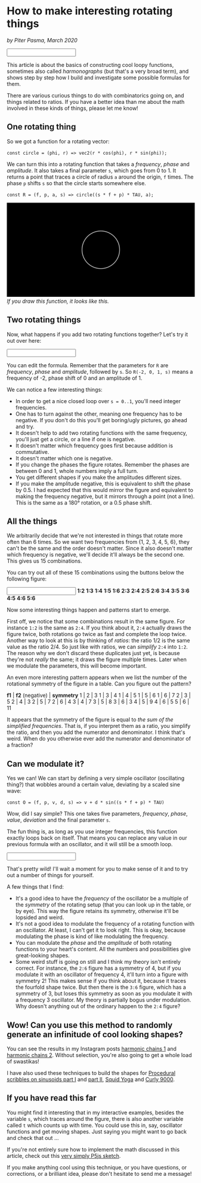 # How to make interesting rotating things
*by Piter Pasma, March 2020*

<script src="util.js"></script>
<script src="vec2.js"></script>
<script src="graph.js"></script>

<div id="ex0" class="live"> <canvas></canvas> <input type="text" /> </div>
<script>
    const circle = (phi, r) => vec2(r * cos(phi), r * sin(phi));
    const R = (f, p, a, s) => circle((s * f + p) * TAU, a);
    const O = (f, p, v, d, s) => v + d * sin((s * f + p) * TAU);
    const vec_add = (a, b) => a.xy.add(b);

    let g0 = new Graph2Dst("ex0", "vec_add(R(5, O(7, .5, 0, .2, s), .7, s), R(-2, 0, O(7, .9, 1, .5, s), s))");
    g0.draw();
</script>

This article is about the basics of constructing cool loopy functions, sometimes also called *harmonographs* (but that's a very broad term), and shows step by step how I build and investigate some possible formulas for them.

There are various curious things to do with combinatorics going on, and things related to ratios. If you have a better idea than me about the math involved in these kinds of things, please let me know!

## One rotating thing

So we got a function for a rotating vector:

    const circle = (phi, r) => vec2(r * cos(phi), r * sin(phi));

We can turn this into a rotating function that takes a *frequency*, *phase* and *amplitude*. It also takes a final parameter `s`,  which goes from 0 to 1. It returns a point that traces a circle of radius `a` around the origin, `f` times. The phase `p` shifts `s` so that the circle starts somewhere else.

    const R = (f, p, a, s) => circle((s * f + p) * TAU, a);

![A circle](rotating-circle.png)
*If you draw this function, it looks like this.*

## Two rotating things

Now, what happens if you add two rotating functions together? Let's try it out over here:

<div id="ex1" class="live"> <canvas></canvas> <input type="text" /> </div>
<script>
    let g1 = new Graph2Dst("ex1", "vec_add(R(1, 0, 1, s), R(-2, 0, 1, s))");
    g1.draw();
</script>

You can edit the formula. Remember that the parameters for `R` are *frequency*, *phase* and *amplitude*, followed by `s`. So `R(-2, 0, 1, s)` means a frequency of -2, phase shift of 0 and an amplitude of 1.

We can notice a few interesting things:

* In order to get a nice closed loop over `s = 0..1`, you'll need integer frequencies.
* One has to turn against the other, meaning one frequency has to be negative. If you don't do this you'll get boring/ugly pictures, go ahead and try.
* It doesn't help to add two rotating functions with the same frequency, you'll just get a circle, or a line if one is negative.
* It doesn't matter which frequency goes first because addition is commutative.
* It doesn't matter which one is negative.
* If you change the phases the figure rotates. Remember the phases are between 0 and 1, whole numbers imply a full turn.
* You get different shapes if you make the amplitudes different sizes.
* If you make the amplitude negative, this is equivalent to shift the phase by 0.5. I had expected that this would mirror the figure and equivalent to making the frequency negative, but it mirrors through a point (not a line). This is the same as a 180° rotation, or a 0.5 phase shift.

## All the things

We arbitrarily decide that we're not interested in things that rotate more often than 6 times. So we want two frequencies from {1, 2, 3, 4, 5, 6}, they can't be the same and the order doesn't matter. Since it also doesn't matter which frequency is negative, we'll decide it'll always be the second one. This gives us 15 combinations. 

You can try out all of these 15 combinations using the buttons below the following figure:

<div id="ex2" class="live"> <canvas></canvas> <input type="text" /> 
<b class="selected">1:2</b> <b>1:3</b> <b>1:4</b> <b>1:5</b> <b>1:6</b> <b>2:3</b> <b>2:4</b> <b>2:5</b> <b>2:6</b> <b>3:4</b> <b>3:5</b> <b>3:6</b> <b>4:5</b> <b>4:6</b> <b>5:6</b> 
</div>

<script>
    let g2 = new Graph2Dst("ex2", "vec_add(R(1, 0, 1, s), R(-2, 0, 1, s))");
    let ex2_select = 0;
    let ex2_opt = document.querySelectorAll('#ex2 b');
    ex2_opt.forEach((elt, idx) => {
        elt.addEventListener('click', ev => {
            ex2_opt[ex2_select].className = '';
            ex2_select = idx;
            let el = ex2_opt[idx];
            el.className = 'selected';
            let [f1, f2] = el.innerText.split(':');
            g2.change_fn(`vec_add(R(${f1}, 0, 1, s), R(-${f2}, 0, 1, s))`);
        });
    });
    g2.draw();
</script>

Now some interesting things happen and patterns start to emerge. 

First off, we notice that some combinations result in the same figure. For instance `1:2` is the same as `2:4`. If you think about it, `2:4` actually draws the figure twice, both rotations go twice as fast and complete the loop twice. Another way to look at this is by thinking of *ratios*: the ratio 1/2 is the same value as the ratio 2/4. So just like with ratios, we can *simplify* `2:4` into `1:2`. The reason why we don't discard these duplicates just yet, is because they're not *really* the same; it draws the figure multiple times. Later when we modulate the parameters, this will become important.

An even more interesting pattern appears when we list the number of the rotational symmetry of the figure in a table. Can you figure out the pattern?

__f1__  |  __f2__ (negative) |  __symmetry__
 1      | 2                  | 3
 1      | 3                  | 4
 1      | 4                  | 5
 1      | 5                  | 6
 1      | 6                  | 7
 2      | 3                  | 5
 2      | 4                  | 3
 2      | 5                  | 7
 2      | 6                  | 4
 3      | 4                  | 7
 3      | 5                  | 8
 3      | 6                  | 3
 4      | 5                  | 9
 4      | 6                  | 5
 5      | 6                  | 11

It appears that the symmetry of the figure is equal to *the sum of the _simplified_ frequencies*. That is, if you interpret them as a ratio, you simplify the ratio, and then you add the numerator and denominator. I think that's weird. When do you otherwise ever add the numerator and denominator of a fraction?

## Can we modulate it?

Yes we can! We can start by defining a very simple oscillator (oscillating thing?) that wobbles around a certain value, deviating by a scaled sine wave:

    const O = (f, p, v, d, s) => v + d * sin((s * f + p) * TAU)

Wow, did I say simple? This one takes five parameters, *frequency*, *phase*, *value*, *deviation* and the final parameter `s`.

The fun thing is, as long as you use integer frequencies, this function exactly loops back on itself. That means you can replace any value in our previous formula with an oscillator, and it will still be a smooth loop.

<div id="ex3" class="live"> <canvas></canvas> <input type="text" /> </div>
<script>
    let g3 = new Graph2Dst("ex3", "vec_add(R(3, 0, 1, s), R(-2, O(5, 0, 0.3, 0.15, s), 1, s))");
    g3.draw();
</script>

That's pretty wild! I'll wait a moment for you to make sense of it and to try out a number of things for yourself.

A few things that I find:

* It's a good idea to have the *frequency* of the oscillator be a multiple of the *symmetry* of the rotating setup (that you can look up in the table, or by eye). This way the figure retains its symmetry, otherwise it'll be lopsided and weird.
* It's not a good idea to modulate the frequency of a rotating function with an oscillator. At least, I can't get it to look right. This is okay, because modulating the phase is kind of like modulating the frequency.
* You can modulate the *phase* and the *amplitude* of both rotating functions to your heart's content. All the numbers and possibilities give great-looking shapes.
* Some weird stuff is going on still and I think my theory isn't entirely correct. For instance, the `2:6` figure has a symmetry of 4, but if you modulate it with an oscillator of frequency 4, it'll turn into a figure with symmetry 2! This makes sense if you think about it, because it traces the fourfold shape twice. But then there is the `3:6` figure, which has a symmetry of 3, but loses this symmetry as soon as you modulate it with a frequency 3 oscillator. My theory is partially bogus under modulation. Why doesn't anything out of the ordinary happen to the `2:4` figure?

## Wow! Can you use this method to randomly generate an infinitude of cool looking shapes?

You can see the results in my Instagram posts [harmonic chains 1](https://www.instagram.com/p/B3SJjjvIDHs/) and [harmonic chains 2](https://www.instagram.com/p/B3aaiErJ41k/). Without selection, you're also going to get a whole load of swastikas!

I have also used these techniques to build the shapes for [Procedural scribbles on sinusoids part I](https://www.instagram.com/p/B2kASTroQxU/) and [part II](https://www.instagram.com/p/B3ADG-FIsyv/), [Squid Yoga](https://www.instagram.com/p/B14gJRTIw6-/) and [Curly 9000](https://www.instagram.com/p/B2ByL8koZi1/).

## If you have read this far

You might find it interesting that in my interactive examples, besides the variable `s`, which traces around the figure, there is also another variable called `t` which counts up with time. You could use this in, say, oscillator functions and get moving shapes. Just saying you might want to go back and check that out ...

If you're not entirely sure how to implement the math discussed in this article, check out this [very simply P5js sketch](https://editor.p5js.org/triplezero/sketches/76PtMW82V).

If you make anything cool using this technique, or you have questions, or corrections, or a brilliant idea, please don't hesitate to send me a message! 